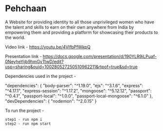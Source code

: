 # Pehchaan
A Website for providing identity to all those unprivileged women who have the talent and skills to earn on their own anywhere from India by empowering them and providing a platform for showcasing their products to the world.

Video link - https://youtu.be/4VlfbPfWkpQ

Presentation link - https://docs.google.com/presentation/d/190YLR9iLPuaf-0NeyheYijb9hmGvTtwD/edit?usp=sharing&ouid=100280527250510962211&rtpof=true&sd=true 


Dependencies used in the project -

   "dependencies": {
    "body-parser": "^1.19.0",
    "ejs": "^3.1.6",
    "express": "^4.17.1",
    "express-session": "^1.17.2",
    "mongoose": "^5.12.12",
    "passport": "^0.4.1",
    "passport-local": "^1.0.0",
    "passport-local-mongoose": "^6.1.0"
  },
  "devDependencies": {
    "nodemon": "^2.0.15"
  }
  
  
  
  To run the project -
  
    step1 - run npm i
    step2 - run npm start
    
    
